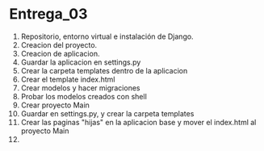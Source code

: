 # Entrega_03

1. Repositorio, entorno virtual e instalación de Django.
2. Creacion del proyecto.
3. Creacion de aplicacion.
4. Guardar la aplicacion en settings.py
5. Crear la carpeta templates dentro de la aplicacion
6. Crear el template index.html
7. Crear modelos y hacer migraciones
8. Probar los modelos creados con shell
9. Crear proyecto Main
10. Guardar en settings.py, y crear la carpeta templates
11. Crear las paginas "hijas" en la aplicacion base y mover el index.html al proyecto Main
12. 